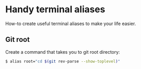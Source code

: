 # Handy terminal aliases

How-to create useful terminal aliases to make your life easier.

## Git root
Create a command that takes you to git root directory:
```sh
$ alias root="cd $(git rev-parse --show-toplevel)"
```
